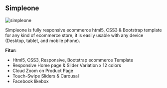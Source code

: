 Simpleone
------------

![simpleone](http://s3-ap-southeast-1.amazonaws.com/cdn2.jarvis-store.com/img/themes/simpleone/simpleone-preview.jpg)

Simpleone is fully responsive ecommerce html5, CSS3 & Bootstrap template for any kind of ecommerce store, it is easily usable with any device (Desktop, tablet, and mobile phone).

**Fitur:**
 - Html5, CSS3, Responsive, Bootstrap ecommerce Template
 - Responsive Home page & Slider Variation x 12 colors 
 - Cloud Zoom on Product Page
 - Touch-Swipe Sliders & Carousal
 - Facebook likebox
